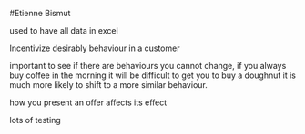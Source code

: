 #Etienne Bismut

used to have all data in excel

Incentivize desirably behaviour in a customer

important to see if there are behaviours you cannot change, if you always buy coffee in the morning it will be difficult to get you to buy a doughnut it is much more likely to shift to a more similar behaviour. 

how you present an offer affects its effect

lots of testing
